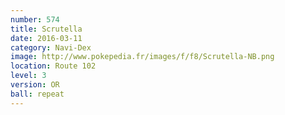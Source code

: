 ```yaml
---
number: 574
title: Scrutella
date: 2016-03-11
category: Navi-Dex
image: http://www.pokepedia.fr/images/f/f8/Scrutella-NB.png
location: Route 102
level: 3
version: OR
ball: repeat
---
```


